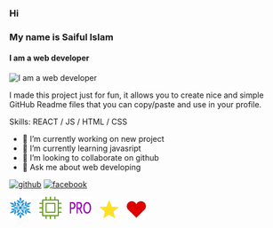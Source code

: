 ### Hi   
### My name is Saiful Islam
#### I am a web developer
![I am a web developer](https://scontent.fcgp7-1.fna.fbcdn.net/v/t39.30808-6/292869486_336692128674254_7507635585831246793_n.jpg?stp=dst-jpg_s960x960&_nc_cat=110&ccb=1-7&_nc_sid=e3f864&_nc_ohc=5Kc_Bi39h24AX848aLj&_nc_ht=scontent.fcgp7-1.fna&oh=00_AfDY1Xqpaww_eUPxe7S8NktMZM20PoV0CIPPpT-dUY_EcA&oe=63AB7F65)

I made this project just for fun, it allows you to create nice and simple GitHub Readme files that you can copy/paste and use in your profile.

Skills:  REACT / JS / HTML / CSS

- 🔭 I’m currently working on new project 
- 🌱 I’m currently learning javasript 
- 👯 I’m looking to collaborate on github 
- 💬 Ask me about web developing 


[<img src='https://cdn.jsdelivr.net/npm/simple-icons@3.0.1/icons/github.svg' alt='github' height='40'>](https://github.com/https://github.com/saiful1213)  [<img src='https://cdn.jsdelivr.net/npm/simple-icons@3.0.1/icons/facebook.svg' alt='facebook' height='20'>](https://www.facebook.com/https://www.facebook.com/profile.php?id=100070004091081)  

<a href='https://archiveprogram.github.com/'><img src='https://raw.githubusercontent.com/acervenky/animated-github-badges/master/assets/acbadge.gif' width='40' height='40'></a> <a href='https://docs.github.com/en/developers'><img src='https://raw.githubusercontent.com/acervenky/animated-github-badges/master/assets/devbadge.gif' width='40' height='40'></a> <a href='https://github.com/pricing'><img src='https://raw.githubusercontent.com/acervenky/animated-github-badges/master/assets/pro.gif' width='40' height='40'></a> <a href='https://stars.github.com/'><img src='https://raw.githubusercontent.com/acervenky/animated-github-badges/master/assets/starbadge.gif' width='35' height='35'></a> <a href='https://docs.github.com/en/github/supporting-the-open-source-community-with-github-sponsors'><img src='https://raw.githubusercontent.com/acervenky/animated-github-badges/master/assets/sponsorbadge.gif' width='35' height='35'></a> 

